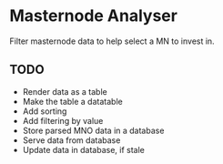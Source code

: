 # Masternode Analyser

Filter masternode data to help select a MN to invest in.

## TODO

* Render data as a table
* Make the table a datatable
* Add sorting
* Add filtering by value
* Store parsed MNO data in a database
* Serve data from database
* Update data in database, if stale

